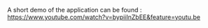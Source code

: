 A short demo of the application can be found : https://www.youtube.com/watch?v=bypiiInZbEE&feature=youtu.be
